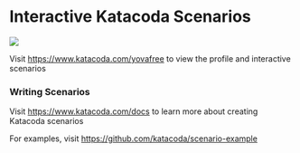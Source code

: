 # Interactive Katacoda Scenarios

[![](http://shields.katacoda.com/katacoda/yovafree/count.svg)](https://www.katacoda.com/yovafree "Get your profile on Katacoda.com")

Visit https://www.katacoda.com/yovafree to view the profile and interactive scenarios

### Writing Scenarios
Visit https://www.katacoda.com/docs to learn more about creating Katacoda scenarios

For examples, visit https://github.com/katacoda/scenario-example
